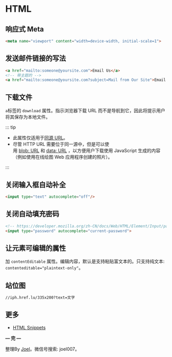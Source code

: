 # HTML

## 响应式 Meta

```html
<meta name="viewport" content="width=device-width, initial-scale=1">
```

## 发送邮件链接的写法

```html
<a href="mailto:someone@yoursite.com">Email Us</a>
<!-- 带主题的 -->
<a href="mailto:someone@yoursite.com?subject=Mail from Our Site">Email Us</a>
```

## 下载文件

`a`标签的 `download` 属性。指示浏览器下载 URL 而不是导航到它，因此将提示用户将其保存为本地文件。

::: tip

- 此属性仅适用于[同源 URL](https://developer.mozilla.org/zh-CN/docs/Web/Security/Same-origin_policy)。
- 尽管 HTTP URL 需要位于同一源中，但是可以使用 [blob: URL](https://developer.mozilla.org/zh-CN/docs/Web/API/URL.createObjectURL) 和 [data: URL](https://developer.mozilla.org/zh-CN/docs/Web/HTTP/Basics_of_HTTP/Data_URIs) ，以方便用户下载使用 JavaScript 生成的内容（例如使用在线绘图 Web 应用程序创建的照片）。

:::

## 关闭输入框自动补全

```html
<input type="text" autocomplete="off"/>
```

## 关闭自动填充密码
```html
<!-- https://developer.mozilla.org/zh-CN/docs/Web/HTML/Element/Input/password -->
<input type="password" autocomplete="current-password">
```
## 让元素可编辑的属性

加 `contentEditable` 属性。编辑内容，默认是支持粘贴富文本的。只支持纯文本: `contenteditable="plaintext-only"`。

## 站位图
```html
//iph.href.lu/335x200?text=文字
```

## 更多

- [HTML Snippets](https://css-tricks.com/snippets/html/)

**— 完 —**

整理By [Joel](https://github.com/iamjoel)。微信号搜索: joel007。